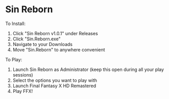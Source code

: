 # Sin Reborn
To Install:
 1. Click "Sin Reborn v1.0.1" under Releases
 2. Click "Sin.Reborn.exe"
 3. Navigate to your Downloads
 4. Move "Sin.Reborn" to anywhere convenient

To Play:
 1. Launch Sin Reborn as Administrator (keep this open during all your play sessions)
 2. Select the options you want to play with
 3. Launch Final Fantasy X HD Remastered
 4. Play FFX!
